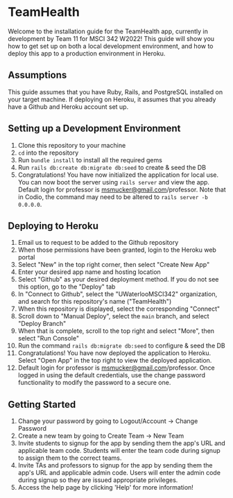 # TeamHealth

Welcome to the installation guide for the TeamHealth app, currently in development by Team 11 
for MSCI 342 W2022! This guide will show you how to get set up on both a local 
development environment, and how to deploy this app to a production environment 
in Heroku.

## Assumptions
This guide assumes that you have Ruby, Rails, and PostgreSQL installed on your target machine. 
If deploying on Heroku, it assumes that you already have a Github and Heroku account set up.

## Setting up a Development Environment 
1. Clone this repository to your machine
2. `cd` into the repository
3. Run `bundle install` to install all the required gems
4. Run `rails db:create db:migrate db:seed` to create & seed the DB
5. Congratulations! You have now initialized the application for local use. You can now 
boot the server using `rails server` and view the app. Default login for professor 
is msmucker@gmail.com/professor. Note that in Codio, the command may need to be 
altered to `rails server -b 0.0.0.0`.

## Deploying to Heroku
1. Email us to request to be added to the Github repository
2. When those permissions have been granted, login to the Heroku web portal
3. Select "New" in the top right corner, then select "Create New App"
4. Enter your desired app name and hosting location 
5. Select "Github" as your desired deployment method. If you do not see this option, go to 
the "Deploy" tab 
6. In "Connect to Github", select the "UWaterlooMSCI342" organization, and search 
for this repository's name ("TeamHealth")
7. When this repository is displayed, select the corresponding "Connect"
8. Scroll down to "Manual Deploy", select the `main` branch, and select "Deploy Branch"
9. When that is complete, scroll to the top right and select "More", then select "Run Console"
10. Run the command `rails db:migrate db:seed` to configure & seed the DB
11. Congratulations! You have now deployed the application to Heroku. Select "Open App" in the 
top right to view the deployed application. 
12. Default login for professor is msmucker@gmail.com/professor. Once logged in using the 
default credentials, use the change password functionality to modify the password to 
a secure one.

## Getting Started 
1. Change your password by going to Logout/Account -> Change Password 
2. Create a new team by going to Create Team -> New Team
3. Invite students to signup for the app by sending them the app's URL and applicable team code. 
Students will enter the team code during signup to assign them to the correct teams.
4. Invite TAs and professors to signup for the app by sending them the app's URL and applicable admin code.
Users will enter the admin code during signup so they are issued appropriate privileges. 
5. Access the help page by clicking 'Help' for more information!
